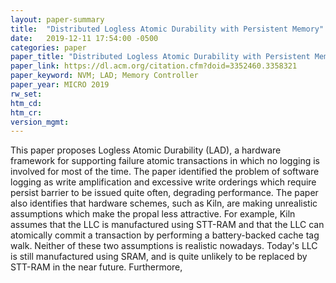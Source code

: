 ```yaml
---
layout: paper-summary
title:  "Distributed Logless Atomic Durability with Persistent Memory"
date:   2019-12-11 17:54:00 -0500
categories: paper
paper_title: "Distributed Logless Atomic Durability with Persistent Memory"
paper_link: https://dl.acm.org/citation.cfm?doid=3352460.3358321
paper_keyword: NVM; LAD; Memory Controller
paper_year: MICRO 2019
rw_set:
htm_cd:
htm_cr:
version_mgmt:
---
```


This paper proposes Logless Atomic Durability (LAD), a hardware framework for supporting failure atomic transactions in
which no logging is involved for most of the time. The paper identified the problem of software logging as write amplification
and excessive write orderings which require persist barrier to be issued quite often, degrading performance. The paper also 
identifies that hardware schemes, such as Kiln, are making unrealistic assumptions which make the propal less attractive.
For example, Kiln assumes that the LLC is manufactured using STT-RAM and that the LLC can atomically commit a transaction
by performing a battery-backed cache tag walk. Neither of these two assumptions is realistic nowadays. Today's LLC is still
manufactured using SRAM, and is quite unlikely to be replaced by STT-RAM in the near future. Furthermore, 